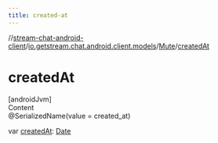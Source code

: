 ```yaml
---
title: created-at
---
```

//[stream-chat-android-client](../../../index.md)/[io.getstream.chat.android.client.models](../index.md)/[Mute](index.md)/[createdAt](createdAt.md)



# createdAt  
[androidJvm]  
Content  
@SerializedName(value = created_at)  
  
var [createdAt](createdAt.md): [Date](https://developer.android.com/reference/kotlin/java/util/Date.html)  



